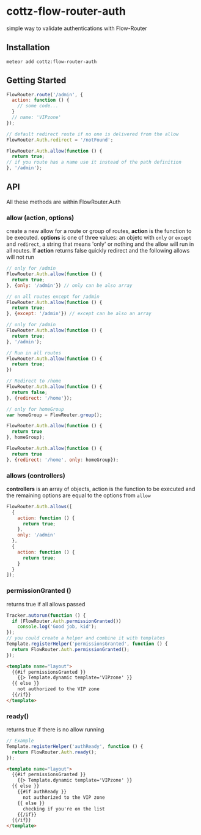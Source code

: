 # cottz-flow-router-auth
simple way to validate authentications with Flow-Router

## Installation
```shell
meteor add cottz:flow-router-auth
```

## Getting Started
```js
FlowRouter.route('/admin', {
  action: function () {
    // some code...
  }
  // name: 'VIPzone'
});

// default redirect route if no one is delivered from the allow
FlowRouter.Auth.redirect = '/notFound';

FlowRouter.Auth.allow(function () {
  return true;
// if you route has a name use it instead of the path definition
}, '/admin');
```

## API
All these methods are within FlowRouter.Auth

### allow (action, options)
create a new allow for a route or group of routes, **action** is the function to be executed. **options** is one of three values: an objetc with `only` or `except` and `redirect`, a string that means 'only' or nothing and the allow will run in all routes.
If **action** returns false quickly redirect and the following allows will not run
```js
// only for /admin
FlowRouter.Auth.allow(function () {
  return true;
}, {only: '/admin'}) // only can be also array

// on all routes except for /admin
FlowRouter.Auth.allow(function () {
  return true;
}, {except: '/admin'}) // except can be also an array

// only for /admin
FlowRouter.Auth.allow(function () {
  return true;
}, '/admin');

// Run in all routes
FlowRouter.Auth.allow(function () {
  return true;
})

// Redirect to /home
FlowRouter.Auth.allow(function () {
  return false;
}, {redirect: '/home'});

// only for homeGroup
var homeGroup = FlowRouter.group();

FlowRouter.Auth.allow(function () {
  return true
}, homeGroup);

FlowRouter.Auth.allow(function () {
  return true
}, {redirect: '/home', only: homeGroup});
```
### allows (controllers)
**controllers** is an array of objects, action is the function to be executed and the remaining options are equal to the options from `allow`
```js
FlowRouter.Auth.allows([
  {
    action: function () {
      return true;
    },
    only: '/admin'
  },
  {
    action: function () {
      return true;
    }
  }
]);
```
### permissionGranted ()
returns true if all allows passed
```js
Tracker.autorun(function () {
  if (FlowRouter.Auth.permissionGranted())
    console.log('Good job, kid');
});
// you could create a helper and combine it with templates
Template.registerHelper('permissionsGranted', function () {
  return FlowRouter.Auth.permissionGranted();
});
```
```html
<template name="layout">
  {{#if permissionsGranted }}
    {{> Template.dynamic template='VIPzone' }}
  {{ else }}
    not authorized to the VIP zone
  {{/if}}
</template>
```

### ready()
returns true if there is no allow running
```js
// Example
Template.registerHelper('authReady', function () {
  return FlowRouter.Auth.ready();
});
```
```html
<template name="layout">
  {{#if permissionsGranted }}
    {{> Template.dynamic template='VIPzone' }}
  {{ else }}
    {{#if authReady }}
      not authorized to the VIP zone
    {{ else }}
      checking if you're on the list
    {{/if}}
  {{/if}}
</template>
```
